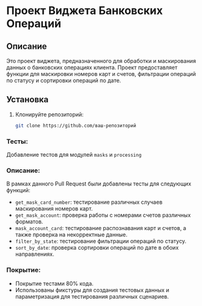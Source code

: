 # Проект Виджета Банковских Операций

## Описание
Это проект виджета, предназначенного для обработки и маскирования данных о банковских операциях клиента. Проект предоставляет функции для маскировки номеров карт и счетов, фильтрации операций по статусу и сортировки операций по дате.

## Установка
1. Клонируйте репозиторий:
   ```bash
   git clone https://github.com/ваш-репозиторий

### Тесты: 
Добавление тестов для модулей `masks` и `processing`

### Описание:
В рамках данного Pull Request были добавлены тесты для следующих функций:
- `get_mask_card_number`: тестирование различных случаев маскирования номеров карт.
- `get_mask_account`: проверка работы с номерами счетов различных форматов.
- `mask_account_card`: тестирование распознавания карт и счетов, а также проверка на некорректные данные.
- `filter_by_state`: тестирование фильтрации операций по статусу.
- `sort_by_date`: проверка сортировки операций по дате в обоих направлениях.

### Покрытие:
- Покрытие тестами 80% кода.
- Использованы фикстуры для создания тестовых данных и параметризация для тестирования различных сценариев.
